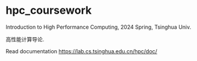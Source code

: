 # hpc_coursework
Introduction to High Performance Computing, 2024 Spring, Tsinghua Univ.

高性能计算导论.

Read documentation https://lab.cs.tsinghua.edu.cn/hpc/doc/
